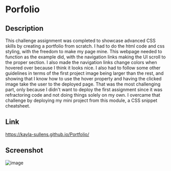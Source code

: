 # Porfolio

## Description

This challenge assignment was completed to showcase advanced CSS skills by creating a portfolio from scratch. I had to do the html code and css styling, with the freedom to make my page mine. This webpage needed to function as the example did, with the navigation links making the UI scroll to the proper section. I also made the navigation links change colors when hovered over because I think it looks nice. I also had to follow some other guidelines in terms of the first project image being larger than the rest, and showing that I know how to use the hover property and having the clicked image take the user to the deployed page. That was the most challenging part, only because I didn't want to deploy the first assignment since it was refractoring code and not doing things solely on my own. I overcame that challenge by deploying my mini project from this module, a CSS snippet cheatsheet. 

## Link

https://kayla-sullens.github.io/Portfolio/

## Screenshot

![image](https://github.com/Kayla-Sullens/Module-1-Challenge/assets/134717855/a3328791-b30a-4ba6-ac8b-b2d8aa1186ed)
